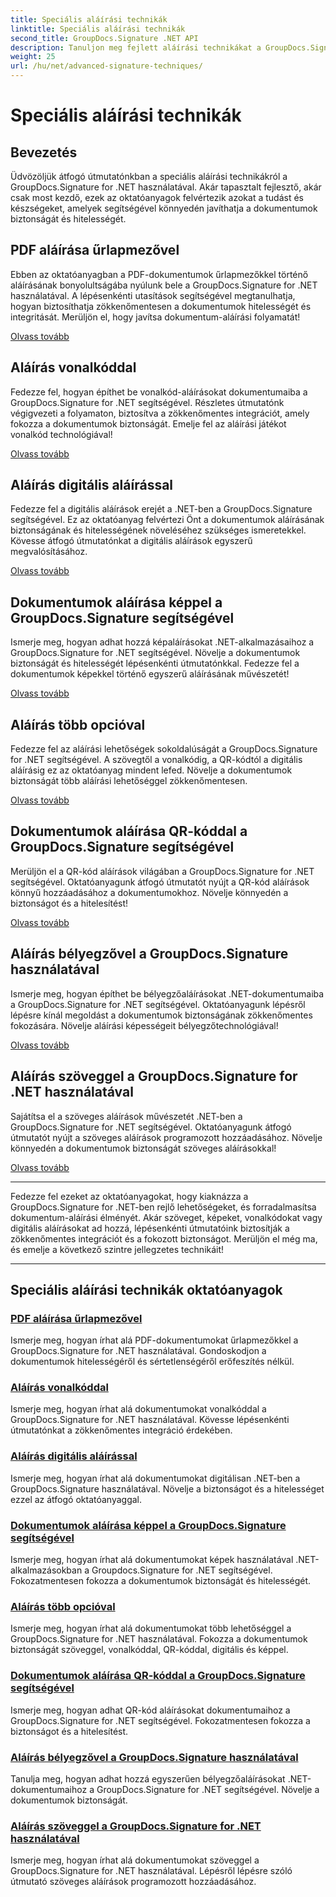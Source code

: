 ```yaml
---
title: Speciális aláírási technikák
linktitle: Speciális aláírási technikák
second_title: GroupDocs.Signature .NET API
description: Tanuljon meg fejlett aláírási technikákat a GroupDocs.Signature for .NET oktatóanyaggal. A PDF-fájlokat, képeket és dokumentumokat zökkenőmentesen írhatja alá vonalkóddal, digitálisan és egyebekkel.
weight: 25
url: /hu/net/advanced-signature-techniques/
---
```


# Speciális aláírási technikák

## Bevezetés

Üdvözöljük átfogó útmutatónkban a speciális aláírási technikákról a GroupDocs.Signature for .NET használatával. Akár tapasztalt fejlesztő, akár csak most kezdő, ezek az oktatóanyagok felvértezik azokat a tudást és készségeket, amelyek segítségével könnyedén javíthatja a dokumentumok biztonságát és hitelességét.

## PDF aláírása űrlapmezővel

Ebben az oktatóanyagban a PDF-dokumentumok űrlapmezőkkel történő aláírásának bonyolultságába nyúlunk bele a GroupDocs.Signature for .NET használatával. A lépésenkénti utasítások segítségével megtanulhatja, hogyan biztosíthatja zökkenőmentesen a dokumentumok hitelességét és integritását. Merüljön el, hogy javítsa dokumentum-aláírási folyamatát!

[Olvass tovább](./sign-pdf-form-field/)

## Aláírás vonalkóddal

Fedezze fel, hogyan építhet be vonalkód-aláírásokat dokumentumaiba a GroupDocs.Signature for .NET segítségével. Részletes útmutatónk végigvezeti a folyamaton, biztosítva a zökkenőmentes integrációt, amely fokozza a dokumentumok biztonságát. Emelje fel az aláírási játékot vonalkód technológiával!

[Olvass tovább](./sign-with-barcode/)

## Aláírás digitális aláírással

Fedezze fel a digitális aláírások erejét a .NET-ben a GroupDocs.Signature segítségével. Ez az oktatóanyag felvértezi Önt a dokumentumok aláírásának biztonságának és hitelességének növeléséhez szükséges ismeretekkel. Kövesse átfogó útmutatónkat a digitális aláírások egyszerű megvalósításához.

[Olvass tovább](./sign-with-digital/)

## Dokumentumok aláírása képpel a GroupDocs.Signature segítségével

Ismerje meg, hogyan adhat hozzá képaláírásokat .NET-alkalmazásaihoz a GroupDocs.Signature for .NET segítségével. Növelje a dokumentumok biztonságát és hitelességét lépésenkénti útmutatónkkal. Fedezze fel a dokumentumok képekkel történő egyszerű aláírásának művészetét!

[Olvass tovább](./sign-with-image/)

## Aláírás több opcióval

Fedezze fel az aláírási lehetőségek sokoldalúságát a GroupDocs.Signature for .NET segítségével. A szövegtől a vonalkódig, a QR-kódtól a digitális aláírásig ez az oktatóanyag mindent lefed. Növelje a dokumentumok biztonságát több aláírási lehetőséggel zökkenőmentesen.

[Olvass tovább](./sign-with-multiple-options/)

## Dokumentumok aláírása QR-kóddal a GroupDocs.Signature segítségével

Merüljön el a QR-kód aláírások világában a GroupDocs.Signature for .NET segítségével. Oktatóanyagunk átfogó útmutatót nyújt a QR-kód aláírások könnyű hozzáadásához a dokumentumokhoz. Növelje könnyedén a biztonságot és a hitelesítést!

[Olvass tovább](./sign-with-qr-code/)

## Aláírás bélyegzővel a GroupDocs.Signature használatával

Ismerje meg, hogyan építhet be bélyegzőaláírásokat .NET-dokumentumaiba a GroupDocs.Signature for .NET segítségével. Oktatóanyagunk lépésről lépésre kínál megoldást a dokumentumok biztonságának zökkenőmentes fokozására. Növelje aláírási képességeit bélyegzőtechnológiával!

[Olvass tovább](./sign-with-stamp/)

## Aláírás szöveggel a GroupDocs.Signature for .NET használatával

Sajátítsa el a szöveges aláírások művészetét .NET-ben a GroupDocs.Signature for .NET segítségével. Oktatóanyagunk átfogó útmutatót nyújt a szöveges aláírások programozott hozzáadásához. Növelje könnyedén a dokumentumok biztonságát szöveges aláírásokkal!

[Olvass tovább](./sign-with-text/)

---

Fedezze fel ezeket az oktatóanyagokat, hogy kiaknázza a GroupDocs.Signature for .NET-ben rejlő lehetőségeket, és forradalmasítsa dokumentum-aláírási élményét. Akár szöveget, képeket, vonalkódokat vagy digitális aláírásokat ad hozzá, lépésenkénti útmutatóink biztosítják a zökkenőmentes integrációt és a fokozott biztonságot. Merüljön el még ma, és emelje a következő szintre jellegzetes technikáit!

---

## Speciális aláírási technikák oktatóanyagok
### [PDF aláírása űrlapmezővel](./sign-pdf-form-field/)
Ismerje meg, hogyan írhat alá PDF-dokumentumokat űrlapmezőkkel a GroupDocs.Signature for .NET használatával. Gondoskodjon a dokumentumok hitelességéről és sértetlenségéről erőfeszítés nélkül.
### [Aláírás vonalkóddal](./sign-with-barcode/)
Ismerje meg, hogyan írhat alá dokumentumokat vonalkóddal a GroupDocs.Signature for .NET használatával. Kövesse lépésenkénti útmutatónkat a zökkenőmentes integráció érdekében.
### [Aláírás digitális aláírással](./sign-with-digital/)
Ismerje meg, hogyan írhat alá dokumentumokat digitálisan .NET-ben a GroupDocs.Signature használatával. Növelje a biztonságot és a hitelességet ezzel az átfogó oktatóanyaggal.
### [Dokumentumok aláírása képpel a GroupDocs.Signature segítségével](./sign-with-image/)
Ismerje meg, hogyan írhat alá dokumentumokat képek használatával .NET-alkalmazásokban a Groupdocs.Signature for .NET segítségével. Fokozatmentesen fokozza a dokumentumok biztonságát és hitelességét.
### [Aláírás több opcióval](./sign-with-multiple-options/)
Ismerje meg, hogyan írhat alá dokumentumokat több lehetőséggel a GroupDocs.Signature for .NET használatával. Fokozza a dokumentumok biztonságát szöveggel, vonalkóddal, QR-kóddal, digitális és képpel.
### [Dokumentumok aláírása QR-kóddal a GroupDocs.Signature segítségével](./sign-with-qr-code/)
Ismerje meg, hogyan adhat QR-kód aláírásokat dokumentumaihoz a GroupDocs.Signature for .NET segítségével. Fokozatmentesen fokozza a biztonságot és a hitelesítést.
### [Aláírás bélyegzővel a GroupDocs.Signature használatával](./sign-with-stamp/)
Tanulja meg, hogyan adhat hozzá egyszerűen bélyegzőaláírásokat .NET-dokumentumaihoz a GroupDocs.Signature for .NET segítségével. Növelje a dokumentumok biztonságát.
### [Aláírás szöveggel a GroupDocs.Signature for .NET használatával](./sign-with-text/)
Ismerje meg, hogyan írhat alá dokumentumokat szöveggel a GroupDocs.Signature for .NET használatával. Lépésről lépésre szóló útmutató szöveges aláírások programozott hozzáadásához.